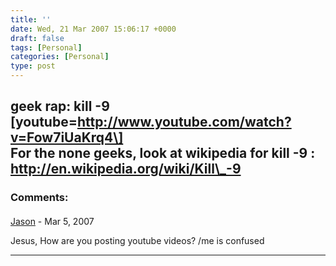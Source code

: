 ```yaml
---
title: ''
date: Wed, 21 Mar 2007 15:06:17 +0000
draft: false
tags: [Personal]
categories: [Personal]
type: post
---
```


**geek rap: kill -9** \[youtube=http://www.youtube.com/watch?v=Fow7iUaKrq4\]  
For the none geeks, look at wikipedia for kill -9 : http://en.wikipedia.org/wiki/Kill\_-9
---
### Comments:
#### 
[Jason](http://glutt.com "jlc@glutt.com") - <time datetime="2007-03-23 15:45:12">Mar 5, 2007</time>

Jesus, How are you posting youtube videos? /me is confused
<hr />
